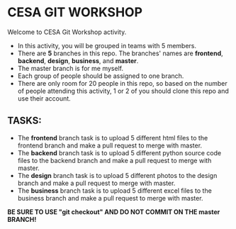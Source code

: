 # CESA GIT WORKSHOP
Welcome to CESA Git Workshop activity.

- In this activity, you will be grouped in teams with 5 members.
- There are **5** branches in this repo. The branches' names are **frontend**, **backend**, **design**, **business**, and **master**.
- The master branch is for me myself.
- Each group of people should be assigned to one branch.
- There are only room for 20 people in this repo, so based on the number of people attending this activity, 1 or 2 of you should clone this repo and use their account.

## TASKS:
- The **frontend** branch task is to upload 5 different html files to the frontend branch and make a pull request to merge with master.
- The **backend** branch task is to upload 5 different python source code files to the backend branch and make a pull request to merge with master.
- The **design** branch task is to upload 5 different photos to the design branch and make a pull request to merge with master.
- The **business** branch task is to upload 5 different excel files to the business branch and make a pull request to merge with master.

**BE SURE TO USE "git checkout" AND DO NOT COMMIT ON THE master BRANCH!**
